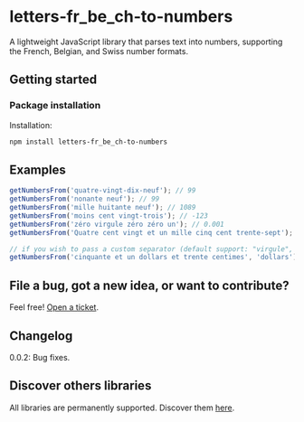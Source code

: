# letters-fr_be_ch-to-numbers

A lightweight JavaScript library that parses text into numbers, supporting the French, Belgian, and Swiss number formats.

## Getting started

### Package installation

Installation:

```sh
npm install letters-fr_be_ch-to-numbers
```

## Examples

```javascript
getNumbersFrom('quatre-vingt-dix-neuf'); // 99
getNumbersFrom('nonante neuf'); // 99
getNumbersFrom('mille huitante neuf'); // 1089
getNumbersFrom('moins cent vingt-trois'); // -123
getNumbersFrom('zéro virgule zéro zéro un'); // 0.001
getNumbersFrom('Quatre cent vingt et un mille cinq cent trente-sept'); // 421537

// if you wish to pass a custom separator (default support: "virgule", ",", "euros")
getNumbersFrom('cinquante et un dollars et trente centimes', 'dollars'); // 51.3
```

## File a bug, got a new idea, or want to contribute?

Feel free! [Open a ticket](https://github.com/GreenFlag31/letters-fr_be_ch-to-numbers/issues).

## Changelog

0.0.2: Bug fixes.

## Discover others libraries

All libraries are permanently supported. Discover them [here](https://www.npmjs.com/~greenflag31).
